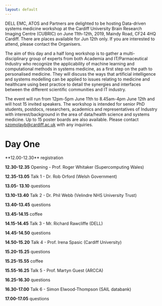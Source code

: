 ```yaml
---
layout: default
---
```


DELL EMC, ATOS and Partners are delighted to be hosting Data-driven systems medicine workshop at the Cardiff University Brain Research Imaging Centre (CUBRIC) on June 11th-12th, 2019, Maindy Road, CF24 4HQ Cardiff. There are places available for Jun 12th only. If you are interested to attend, please contact the Organisers.


The aim of this day and a half long workshop is to gather a multi-disciplinary group of experts from both Academia and IT/Parmaceutical Industry who recognize the applicability of machine learning and computational methods in systems medicine, as a first step on the path to personalised medicine. They will discuss the ways that artificial intelligence and systems modelling can be applied to issues relating to medicine and healthcare using best practice to detail the synergies and interfaces between the different scientific communities and IT industry.


The event will run from 12pm-5pm June 11th to 8.45am-4pm June 12th and will host 15 invited speakers. The workshop is intended for senior PhD students, postdocs, researchers, academics and representatives of Industry with interest/background in the area of data/health science and systems medicine. Up to 15 poster boards are also available. Please contact szomolayb@cardiff.ac.uk with any inquiries.

<h1>Day One</h1>
**12.00-12.30** registration

**12.30-12.35** Opening - Prof. Roger Whitaker (Supercomputing Wales)

**12.35-13.05** Talk 1 - Dr. Rob Orford (Welsh Government)

**13.05- 13.10** questions

**13.10-13.40** Talk 2 - Dr. Phil Webb (Velindre NHS University Trust)

**13.40-13.45** questions

**13.45-14.15** coffee

**14.15-14.45** Talk 3 - Mr. Richard Rawcliffe (DELL)

**14.45-14.50** questions

**14.50-15.20** Talk 4 - Prof. Irena Spasic (Cardiff University)

**15.20-15.25** questions

**15.25-15.55** coffee

**15.55-16.25** Talk 5 - Prof. Martyn Guest (ARCCA)

**16.25-16.30** questions

**16.30-17.00** Talk 6 - Simon Elwood-Thompson (SAIL databank)

**17.00-17.05** questions